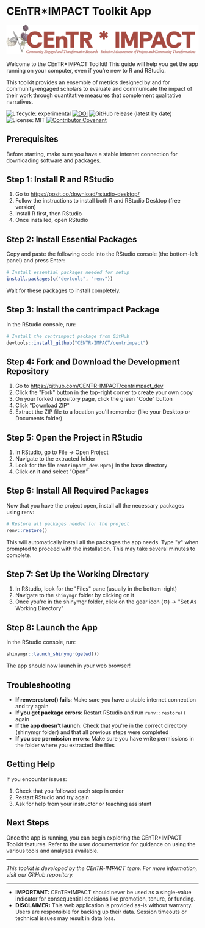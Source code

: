 # CEnTR*IMPACT Toolkit App

![CEnTR*IMPACT Toolkit Logo](https://raw.githubusercontent.com/CENTR-IMPACT/centrimpact_app/refs/heads/main/www/centr_logo.png)

Welcome to the CEnTR*IMPACT Toolkit! This guide will help you get the app running on your computer, even if you're new to R and RStudio.

This toolkit provides an ensemble of metrics designed by and for community-engaged scholars to evaluate and communicate the impact of their work through quantitative measures that complement qualitative narratives.

![Lifecycle: experimental](https://img.shields.io/badge/lifecycle-experimental-orange.svg) [![DOI](https://zenodo.org/badge/DOI/10.5281/zenodo.16782864.svg)](https://doi.org/10.5281/zenodo.16782864) ![GitHub release (latest by date)](https://img.shields.io/github/v/release/CENTR-IMPACT/centrimpact_app) ![License: MIT](https://img.shields.io/badge/license-MIT-green.svg) [![Contributor Covenant](https://img.shields.io/badge/Contributor%20Covenant-2.1-4baaaa.svg)](code_of_conduct.md)

## Prerequisites

Before starting, make sure you have a stable internet connection for downloading software and packages.

## Step 1: Install R and RStudio

1. Go to https://posit.co/download/rstudio-desktop/
2. Follow the instructions to install both R and RStudio Desktop (free version)
3. Install R first, then RStudio
4. Once installed, open RStudio

## Step 2: Install Essential Packages

Copy and paste the following code into the RStudio console (the bottom-left panel) and press Enter:

```r
# Install essential packages needed for setup
install.packages(c("devtools", "renv"))
```

Wait for these packages to install completely.

## Step 3: Install the centrimpact Package

In the RStudio console, run:

```r
# Install the centrimpact package from GitHub
devtools::install_github("CENTR-IMPACT/centrimpact")
```

## Step 4: Fork and Download the Development Repository

1. Go to https://github.com/CENTR-IMPACT/centrimpact_dev
2. Click the "Fork" button in the top-right corner to create your own copy
3. On your forked repository page, click the green "Code" button
4. Click "Download ZIP"
5. Extract the ZIP file to a location you'll remember (like your Desktop or Documents folder)

## Step 5: Open the Project in RStudio

1. In RStudio, go to File → Open Project
2. Navigate to the extracted folder
3. Look for the file `centrimpact_dev.Rproj` in the base directory
4. Click on it and select "Open"

## Step 6: Install All Required Packages

Now that you have the project open, install all the necessary packages using renv:

```r
# Restore all packages needed for the project
renv::restore()
```

This will automatically install all the packages the app needs. Type "y" when prompted to proceed with the installation. This may take several minutes to complete.

## Step 7: Set Up the Working Directory

1. In RStudio, look for the "Files" pane (usually in the bottom-right)
2. Navigate to the `shinymgr` folder by clicking on it
3. Once you're in the shinymgr folder, click on the gear icon (⚙️) → "Set As Working Directory"

## Step 8: Launch the App

In the RStudio console, run:

```r
shinymgr::launch_shinymgr(getwd())
```

The app should now launch in your web browser!

## Troubleshooting

- **If renv::restore() fails**: Make sure you have a stable internet connection and try again
- **If you get package errors**: Restart RStudio and run `renv::restore()` again
- **If the app doesn't launch**: Check that you're in the correct directory (shinymgr folder) and that all previous steps were completed
- **If you see permission errors**: Make sure you have write permissions in the folder where you extracted the files

## Getting Help

If you encounter issues:
1. Check that you followed each step in order
2. Restart RStudio and try again
3. Ask for help from your instructor or teaching assistant

## Next Steps

Once the app is running, you can begin exploring the CEnTR*IMPACT Toolkit features. Refer to the user documentation for guidance on using the various tools and analyses available.

---

*This toolkit is developed by the CEnTR-IMPACT team. For more information, visit our GitHub repository.*

---

 * **IMPORTANT:** CEnTR*IMPACT should never be used as a single-value indicator for consequential decisions like promotion, tenure, or funding.
 * **DISCLAIMER:** This web application is provided as-is without warranty. Users are responsible for backing up their data. Session timeouts or technical issues may result in data loss.